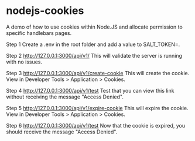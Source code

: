 # nodejs-cookies
A demo of how to use cookies within Node.JS and allocate permission to specific handlebars pages. 

Step 1
Create a .env in the root folder and add a value to SALT_TOKEN=.

Step 2
http://127.0.0.1:3000/api/v1/
This will validate the server is running with no issues. 

Step 3
http://127.0.0.1:3000/api/v1/create-cookie
This will create the cookie. View in Developer Tools > Application > Cookies.

Step 4
http://127.0.0.1:3000/api/v1/test
Test that you can view this link without receiving the message "Access Denied".

Step 5
http://127.0.0.1:3000/api/v1/expire-cookie
This will expire the cookie. View in Developer Tools > Application > Cookies.

Step 6
http://127.0.0.1:3000/api/v1/test
Now that the cookie is expired, you should receive the message "Access Denied".